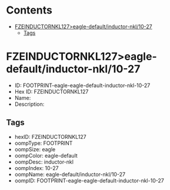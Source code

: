 



Contents
========

* [FZEINDUCTORNKL127>eagle-default/inductor-nkl/10-27](#fzeinductornkl127eagle-defaultinductor-nkl10-27)
	* [Tags](#tags)

# FZEINDUCTORNKL127>eagle-default/inductor-nkl/10-27

- ID: FOOTPRINT-eagle-eagle-default-inductor-nkl-10-27
- Hex ID: FZEINDUCTORNKL127
- Name: 
- Description: 

## Tags

- hexID: FZEINDUCTORNKL127
- oompType: FOOTPRINT
- oompSize: eagle
- oompColor: eagle-default
- oompDesc: inductor-nkl
- oompIndex: 10-27
- oompName: eagle-default/inductor-nkl/10-27
- oompID: FOOTPRINT-eagle-eagle-default-inductor-nkl-10-27
